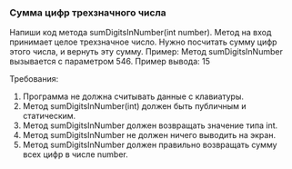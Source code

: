 
### Сумма цифр трехзначного числа

Напиши код метода sumDigitsInNumber(int number). Метод на вход принимает целое трехзначное число. Нужно
посчитать сумму цифр этого числа, и вернуть эту сумму.
Пример:
Метод sumDigitsInNumber вызывается с параметром 546.
Пример вывода:
15


Требования:
1.	Программа не должна считывать данные с клавиатуры.
2.	Метод sumDigitsInNumber(int) должен быть публичным и статическим.
3.	Метод sumDigitsInNumber должен возвращать значение типа int.
4.	Метод sumDigitsInNumber не должен ничего выводить на экран.
5.	Метод sumDigitsInNumber должен правильно возвращать сумму всех цифр в числе number.


